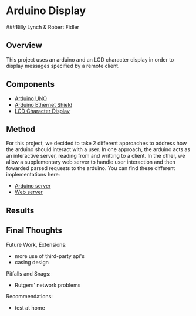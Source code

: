 Arduino Display
===============
###Billy Lynch & Robert Fidler

Overview
--------
This project uses an arduino and an LCD character display in order to display messages specified by a remote client.

Components
----------
- [Arduino UNO](http://arduino.cc/en/Main/arduinoBoardUno)
- [Arduino Ethernet Shield](http://arduino.cc/en/Main/ArduinoEthernetShield)
- [LCD Character Display](http://adafruit.com/products/499)

Method
------
For this project, we decided to take 2 different approaches to address how the arduino should interact with a user. In one approach, the arduino acts as an interactive server, reading from and writting to a client. In the other, we allow a supplementary web server to handle user interaction and then fowarded parsed requests to the arduino. You can find these different implementations here:
- [Arduino server](https://github.com/wlynch92/arduino-lcd/tree/master/arduino-server)
- [Web server](https://github.com/wlynch92/arduino-lcd/tree/master/web-server)

Results
-------
<insert images here>

Final Thoughts
--------------
Future Work, Extensions: 
- more use of third-party api's
- casing design

Pitfalls and Snags: 
- Rutgers' network problems

Recommendations: 
- test at home
